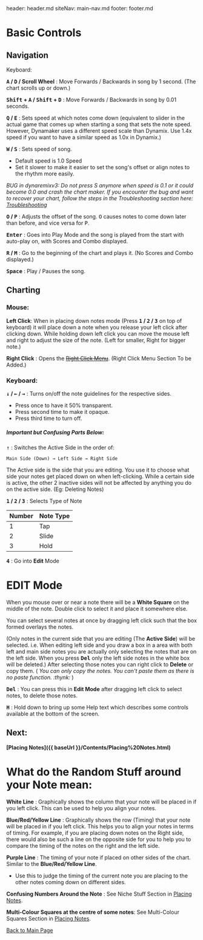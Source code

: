 <frontmatter>
header: header.md
siteNav: main-nav.md
footer: footer.md
</frontmatter>

<link rel="stylesheet" href="../generalStyle.css">

# Basic Controls


## Navigation

Keyboard:

**<kbd>A</kbd> / <kbd>D</kbd> / Scroll Wheel** : Move Forwards / Backwards in song by 1 second. (The chart scrolls up or down.)

**<kbd>Shift</kbd> + <kbd>A</kbd> / <kbd>Shift</kbd> + <kbd>D</kbd>** : Move Forwards / Backwards in song by 0.01 seconds.


**<kbd>Q</kbd> / <kbd>E</kbd>** : Sets speed at which notes come down (equivalent to slider in the actual game that comes up when starting a song that sets the note speed. However, Dynamaker uses a different speed scale than Dynamix. Use 1.4x speed if you want to have a similar speed as 1.0x in Dynamix.)

**<kbd>W</kbd> / <kbd>S</kbd>** : Sets speed of song. 
- Default speed is 1.0 Speed
- Set it slower to make it easier to set the song's offset or align notes to the rhythm more easily.

_BUG in dynaremixv3: Do not press S anymore when speed is 0.1 or it could become 0.0 and crash the chart maker._
_If you encounter the bug and want to recover your chart, follow the steps in the Troubleshooting section here: [Troubleshooting](Placing%20Notes.html#Troubleshooting)_

**<kbd>O</kbd> / <kbd>P</kbd>** : Adjusts the offset of the song. <kbd>O</kbd> causes notes to come down later than before, and vice versa for <kbd>P</kbd>.

**<kbd>Enter</kbd>** : Goes into Play Mode and the song is played from the start with auto-play on, with Scores and Combo displayed.

**<kbd>R</kbd> / <kbd>M</kbd>** : Go to the beginning of the chart and plays it. (No Scores and Combo displayed.)

**<kbd>Space</kbd>** : Play / Pauses the song.



## Charting

### Mouse:

**Left Click**: When in placing down notes mode (Press **<kbd>1</kbd> / <kbd>2</kbd> / <kbd>3</kbd>** on top of keyboard) it will place down a note when you release your left click after clicking down. While holding down left click you can move the mouse left and right to adjust the size of the note. (Left for smaller, Right for bigger note.)

**Right Click** : Opens the [~~Right Click Menu~~](https://www.youtube.com/watch?v=dQw4w9WgXcQ). (Right Click Menu Section To be Added.)

### Keyboard:

**<kbd>↓</kbd> / <kbd>←</kbd> / <kbd>→</kbd>** : Turns on/off the note guidelines for the respective sides. 
- Press once to have it 50% transparent.
- Press second time to make it opaque.
- Press third time to turn off.


##### Important but Confusing Parts Below:

<kbd>↑</kbd> : Switches the Active Side in the order of:

	Main Side (Down) → Left Side → Right Side
	
The Active side is the side that you are editing. You use it to choose what side your notes get placed down on when left-clicking. While a certain side is active, the other 2 inactive sides will not be affected by anything you do on the active side. (Eg: Deleting Notes)


**<kbd>1</kbd> / <kbd>2</kbd> / <kbd>3</kbd>** : Selects Type of Note

|Number|Note Type|
|---|-----|
|1| Tap |
|2| Slide|
|3| Hold|



**<kbd>4</kbd>** : Go into **Edit** Mode

<h1 id="edit_mode">EDIT Mode</h1>

When you mouse over or near a note there will be a **White Square** on the middle of the note. Double click to select it and place it somewhere else.

You can select several notes at once by dragging left click such that the box formed overlays the notes. 

(Only notes in the current side that you are editing (The **Active Side**) will be selected. i.e. When editing left side and you draw a box in a area with both left and main side notes you are actually only selecting the notes that are on the left side. When you press **<kbd>Del</kbd>** only the left side notes in the white box will be deleted.)
After selecting those notes you can right click to **Delete** or copy them. ( *You can only copy the notes. You can't paste them as there is no paste function. :thynk:* )

**<kbd>Del</kbd>** : You can press this in **Edit Mode** after dragging left click to select notes, to delete those notes.

**<kbd>H</kbd>** : Hold down to bring up some Help text which describes some controls available at the bottom of the screen.


## Next:

**[Placing Notes]({{ baseUrl }}/Contents/Placing%20Notes.html)**


<h1 id="random_stuff">What do the Random Stuff around your Note mean:</h1>

**White Line** : Graphically shows the column that your note will be placed in if you left click. This can be used to help you align your notes.

**Blue/Red/Yellow Line** : Graphically shows the row (Timing) that your note will be placed in if you left click. This helps you to align your notes in terms of timing. For example, if you are placing down notes on the Right side, there would also be such a line on the opposite side for you to help you to compare the timing of the notes on the right and the left side.

**Purple Line** : The timing of your note if placed on other sides of the chart. Similar to the **Blue/Red/Yellow Line**.

- Use this to judge the timing of the current note you are placing to the other notes coming down on different sides.


**Confusing Numbers Around the Note** : See Niche Stuff Section in [Placing Notes](Placing%20Notes.html#niche).

**Multi-Colour Squares at the centre of some notes**: See Multi-Colour Squares Section in [Placing Notes](Placing%20Notes.html#multi-colour).

[Back to Main Page](../mainPg.html)
